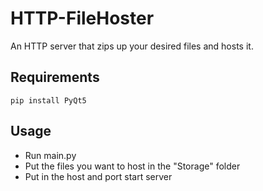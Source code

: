 # HTTP-FileHoster
An HTTP server that zips up your desired files and hosts it.

## Requirements
```
pip install PyQt5
```

## Usage
- Run main.py
- Put the files you want to host in the "Storage" folder
- Put in the host and port start server
